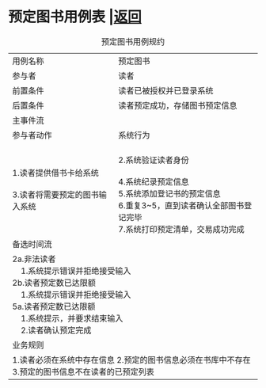 # 预定图书用例表 |[返回](./README.md)

<table>
<caption>预定图书用例规约</caption>
<tr>
    <td>用例名称</td><td>预定图书</td>
</tr>
<tr>
    <td>参与者</td><td>读者</td>
</tr>
<tr>
    <td>前置条件</td><td>读者已被授权并已登录系统</td>
</tr>
<tr>
    <td>后置条件</td><td>读者预定成功，存储图书预定信息</td>
</tr>
<tr>
    <td colspan="2">主事件流</td>
</tr>
<tr>
    <td>参与者动作</td>
    <td>系统行为</td>
</tr>
<tr>
    <td>
        1.读者提供借书卡给系统<br><br>
        3.读者将需要预定的图书输入系统
    </td>
    <td><br>
        2.系统验证读者身份<br><br>
        4.系统纪录预定信息<br>
        5.系统添加登记书的预定信息<br>
        6.重复3~5，直到读者确认全部图书登记完毕<br>
        7.系统打印预定清单，交易成功完成
    </td>
</tr>
<tr>
    <td colspan="2">备选时间流</td>
</tr>
<tr>
<td colspan="2">
    2a.非法读者<br>
    &nbsp;&nbsp;&nbsp;&nbsp;1.系统提示错误并拒绝接受输入<br>
    2b.读者预定数已达限额<br>
    &nbsp;&nbsp;&nbsp;&nbsp;1.系统提示错误并拒绝接受输入<br>
    5a.读者预定数已达限额<br>
        &nbsp;&nbsp;&nbsp;&nbsp;1.系统提示，并要求结束输入<br>
        &nbsp;&nbsp;&nbsp;&nbsp;2.读者确认预定完成<br>
</td>
</tr>
<tr>
    <td colspan="2">业务规则</td>
</tr>
<tr>
    <td colspan="2">
        1.读者必须在系统中存在信息
        2.预定的图书信息必须在书库中不存在
        3.预定的图书信息不在读者的已预定列表
    </td>
</tr>
</table>